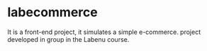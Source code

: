 # labecommerce
It is a front-end project, it simulates a simple e-commerce. project developed in group in the Labenu course.
